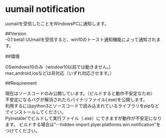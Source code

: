 # uumail notification

uumailを受信したことをWindowsPCに通知します。

##Version<br>
  -0.1 beta1 UUmailを受信すると、win10のトースト通知機能によって通知されます。<br>


##環境

OSwindows10のみ（window10以前では動きません。)<br>
mac,android,iosなどは非対応（いずれ対応させます。）<br>

##Requirement

現在はソースコードのみ公開しています。（ビルドすると動作不安定なため）<br>
不安定になるバグが解消されたらバイナリファイル(.exe)を公開します。<br>
利用するにはpython3とソースコードで読み込まれているライブラリをpipなどでインストールしてください。<br>
PyInstallerでビルドして実行ファイル（.exe）にできますが動作が不安定になります。
ビルドする場合は"--hidden-import plyer.platforms.win.notification"をつけてください。
